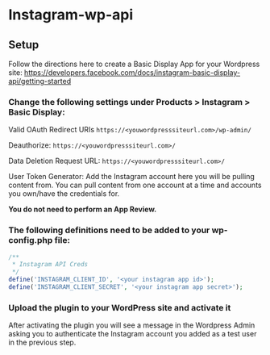 # Instagram-wp-api

## Setup
Follow the directions here to create a Basic Display App for your Wordpress site:
https://developers.facebook.com/docs/instagram-basic-display-api/getting-started

### Change the following settings under Products > Instagram > Basic Display:

Valid OAuth Redirect URIs
```https://<youwordpresssiteurl.com>/wp-admin/```

Deauthorize:
```https://<youwordpresssiteurl.com>/```

Data Deletion Request URL:
```https://<youwordpresssiteurl.com>/```

User Token Generator:
Add the Instagram account here you will be pulling content from. You can pull content from one account at a time and accounts you own/have the credentials for.

**You do not need to perform an App Review.**

### The following definitions need to be added to your wp-config.php file:
```php
/**
 * Instagram API Creds
 */
define('INSTAGRAM_CLIENT_ID', '<your instagram app id>');
define('INSTAGRAM_CLIENT_SECRET', '<your instagram app secret>');
```

### Upload the plugin to your WordPress site and activate it
After activating the plugin you will see a message in the Wordpress Admin asking you to authenticate the Instagram account you added as a test user in the previous step.